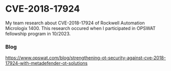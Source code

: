# CVE-2018-17924
My team research about CVE-2018-17924 of Rockwell Automation Micrologix 1400. This research occured when I participated in OPSWAT fellowship program in 10/2023.
### Blog
https://www.opswat.com/blog/strengthening-ot-security-against-cve-2018-17924-with-metadefender-ot-solutions
